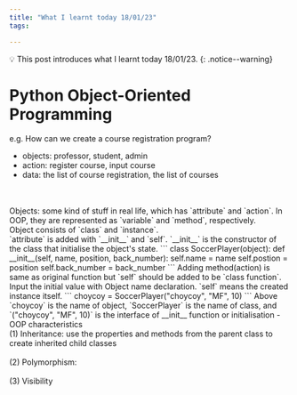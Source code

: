 ```yaml
---
title: "What I learnt today 18/01/23"
tags:

---
```

💡 This post introduces what I learnt today 18/01/23.
{: .notice--warning}
# Python Object-Oriented Programming
e.g. How can we create a course registration program?
- objects: professor, student, admin
- action: register course, input course
- data: the list of course registration, the list of courses
<br>
<br>
Objects: some kind of stuff in real life, which has `attribute` and `action`. In OOP, they are represented as `variable` and `method`, respectively.
<br>
Object consists of `class` and `instance`.
<br>
 `attribute` is added with `__init__` and `self`.
 `__init__` is the constructor of the class that initialise the object's state.
 ```
class SoccerPlayer(object):
    def __init__(self, name, position, back_number):
      self.name = name
      self.postion = position
      self.back_number = back_number
```
Adding method(action) is same as original function but `self` should be added to be `class function`.
Input the initial value with Object name declaration. `self` means the created instance itself.
```
choycoy = SoccerPlayer("choycoy", "MF", 10)
```
Above `choycoy` is the name of object, `SoccerPlayer` is the name of class, and `("choycoy", "MF", 10)` is the interface of __init__ function or initialisation
- OOP characteristics
<br>
(1) Inheritance: use the properties and methods from the parent class to create inherited child classes
<br>
<br>
(2) Polymorphism:
<br>
<br>
(3) Visibility
<br>
<br>

